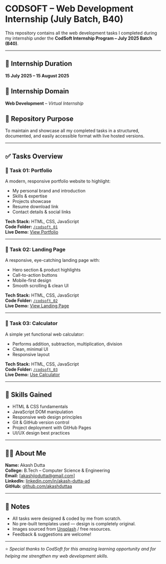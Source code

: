 # CODSOFT – Web Development Internship (July Batch, B40)

This repository contains all the web development tasks I completed during my internship under the **CodSoft Internship Program – July 2025 Batch (B40)**.

---

## 📅 Internship Duration
**15 July 2025 – 15 August 2025**

## 🎯 Internship Domain
**Web Development** – *Virtual Internship*

## 📂 Repository Purpose
To maintain and showcase all my completed tasks in a structured, documented, and easily accessible format with live hosted versions.

---

## ✅ Tasks Overview

### 🔹 Task 01: Portfolio 
A modern, responsive portfolio website to highlight:
- My personal brand and introduction
- Skills & expertise
- Projects showcase
- Resume download link
- Contact details & social links

**Tech Stack:** HTML, CSS, JavaScript  
**Code Folder:** [`/codsoft_01`](./codsoft_01/)  
**Live Demo:** [View Portfolio](https://akashduttaa.github.io/CODSOFT/codsoft_01/)

---

### 🔹 Task 02: Landing Page
A responsive, eye-catching landing page with:
- Hero section & product highlights
- Call-to-action buttons
- Mobile-first design
- Smooth scrolling & clean UI

**Tech Stack:** HTML, CSS, JavaScript  
**Code Folder:** [`/codsoft_02`](./codsoft_02/)  
**Live Demo:** [View Landing Page](https://akashduttaa.github.io/CODSOFT/codsoft_02/)

---

### 🔹 Task 03: Calculator
A simple yet functional web calculator:
- Performs addition, subtraction, multiplication, division
- Clean, minimal UI
- Responsive layout

**Tech Stack:** HTML, CSS, JavaScript  
**Code Folder:** [`/codsoft_03`](./codsoft_03/)  
**Live Demo:** [Use Calculator](https://akashduttaa.github.io/CODSOFT/codsoft_03/)

---

## 🧠 Skills Gained
- HTML & CSS fundamentals
- JavaScript DOM manipulation
- Responsive web design principles
- Git & GitHub version control
- Project deployment with GitHub Pages
- UI/UX design best practices

---

## 👨‍💻 About Me
**Name:** Akash Dutta  
**College:** B.Tech – Computer Science & Engineering  
**Email:** [akashjiodutta@gmail.com]  
**LinkedIn:** [linkedin.com/in/akash-dutta-ad](https://www.linkedin.com/in/akash-dutta-ad/)  
**GitHub:** [github.com/akashduttaa](https://github.com/akashduttaa)

---

## 📌 Notes
- All tasks were designed & coded by me from scratch.
- No pre-built templates used — design is completely original.
- Images sourced from [Unsplash](https://unsplash.com) / free resources.
- Feedback & suggestions are welcome!

---

⭐ *Special thanks to CodSoft for this amazing learning opportunity and for helping me strengthen my web development skills.*
